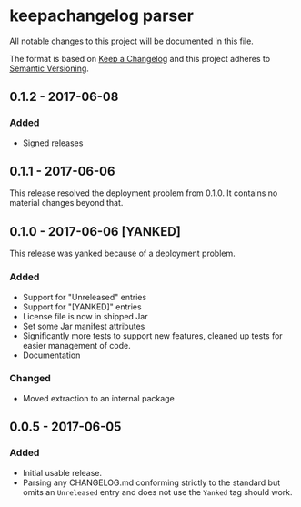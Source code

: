 # keepachangelog parser

All notable changes to this project will be documented in this file.

The format is based on [Keep a Changelog](http://keepachangelog.com/)
and this project adheres to [Semantic Versioning](http://semver.org/).

## 0.1.2 - 2017-06-08

### Added

* Signed releases

## 0.1.1 - 2017-06-06

This release resolved the deployment problem from 0.1.0. It contains no material
changes beyond that.

## 0.1.0 - 2017-06-06 [YANKED]

This release was yanked because of a deployment problem.

### Added

* Support for "Unreleased" entries
* Support for "[YANKED]" entries
* License file is now in shipped Jar
* Set some Jar manifest attributes
* Significantly more tests to support new features, cleaned up tests for easier
  management of code.
* Documentation

### Changed

* Moved extraction to an internal package

## 0.0.5 - 2017-06-05

### Added

* Initial usable release.
* Parsing any CHANGELOG.md conforming strictly to the standard but omits an 
  `Unreleased` entry and does not use the `Yanked` tag should work.  


<!-- TEMPLATE

## Major.Minor.Patch - YYYY-MM-DD

### Added

### Changed

### Deprecated

### Removed

### Fixed

### Security

-->
